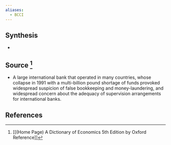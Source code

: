 ```yaml
---
aliases:
  - BCCI
---
```

## Synthesis
- 
## Source [^1]
- A large international bank that operated in many countries, whose collapse in 1991 with a multi-billion pound shortage of funds provoked widespread suspicion of false bookkeeping and money-laundering, and widespread concern about the adequacy of supervision arrangements for international banks.
## References

[^1]: [[(Home Page) A Dictionary of Economics 5th Edition by Oxford Reference]]